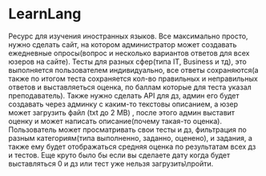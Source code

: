 # LearnLang
Ресурс для изучения иностранных языков.
Все максимально просто, нужно сделать сайт, на котором администратор может создавать ежедневные опросы(вопрос и несколько вариантов ответов для всех юзеров на сайте). Тесты для разных сфер(типа IT, Business и тд), это выполняется пользователем индивидуально, все ответы сохраняются(а также по итогом теста сохраняется кол-во правильных и неправильных ответов и выставляеться оценка, по баллам которые для теста указал преподаватель). Также нужно сделать API для дз, админ его будет создавать через админку с каким-то текстовы описанием, а юзер может загрузить файл (txt до 2 MB) , после этого админ выставит оценку и может написать описание(почему такая-то оценка). Пользователь может просматривать свои тесты и дз, фильтрация по разным категориям(типа выполненно, заданно, оценено), и задания, а также ему будет отображаться средняя оценка по результатам всех дз и тестов.
Еще круто было бы если вы сделаете дату когда будет выставляться 0 и дз или тест уже нельзя загрузить\пройти.
